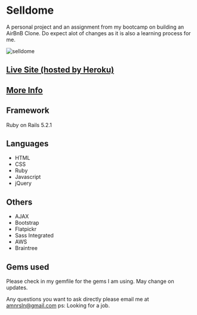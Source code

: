 # Selldome
A personal project and an assignment from my bootcamp on building an AirBnB Clone. Do expect alot of changes as it is also a learning process for me.

![selldome](https://i.imgur.com/PfhuYiq.png)

## [Live Site (hosted by Heroku)](https://selldome.herokuapp.com)
## [More Info](https://aminroslan.com/projects/1)

## Framework
Ruby on Rails 5.2.1

## Languages
- HTML
- CSS
- Ruby
- Javascript
- jQuery

## Others
- AJAX
- Bootstrap
- Flatpickr
- Sass Integrated
- AWS
- Braintree

## Gems used
Please check in my gemfile for the gems I am using. May change on updates.

Any questions you want to ask directly please email me at amnrsln@gmail.com
ps: Looking for a job.
